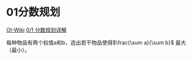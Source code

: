 # 01分数规划
[OI-Wiki](https://oi-wiki.org/misc/frac-programming/)
[0/1 分数规划详解](https://www.luogu.com.cn/blog/yestoday/post-01-fen-shuo-gui-hua-yang-xie)

每种物品有两个权值a和b，选出若干物品使得$\frac{\sum a}{\sum b}$ 最大（最小）。

